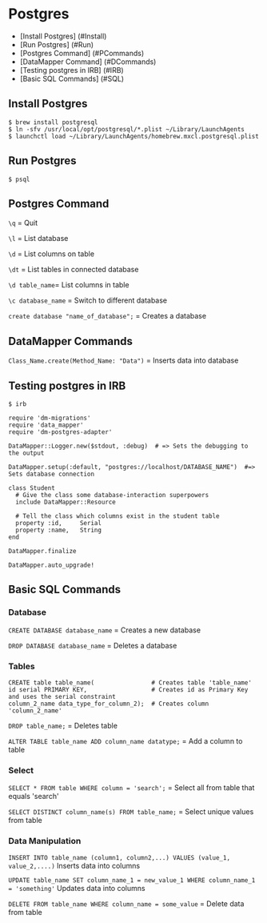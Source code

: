 # Postgres

* [Install Postgres] (#Install)
* [Run Postgres] (#Run)
* [Postgres Command] (#PCommands)
* [DataMapper Command] (#DCommands)
* [Testing postgres in IRB] (#IRB)
* [Basic SQL Commands] (#SQL)

## <a name="Install">Install Postgres</a>
```shell
$ brew install postgresql
$ ln -sfv /usr/local/opt/postgresql/*.plist ~/Library/LaunchAgents
$ launchctl load ~/Library/LaunchAgents/homebrew.mxcl.postgresql.plist
```

## <a name="Run">Run Postgres</a>
```shell
$ psql
```

## <a name="PCommands">Postgres Command</a>
`\q` = Quit

`\l` = List database

`\d` = List columns on table

`\dt` = List tables in connected database

`\d table_name`= List columns in table

`\c database_name` = Switch to different database

`create database "name_of_database";` = Creates a database

## <a name="DCommands">DataMapper Commands</a>
`Class_Name.create(Method_Name: "Data")` = Inserts data into database

## <a name="IRB">Testing postgres in IRB</a>
```shell
$ irb
```

```shell
require 'dm-migrations'
require 'data_mapper'
require 'dm-postgres-adapter'

DataMapper::Logger.new($stdout, :debug)  # => Sets the debugging to the output

DataMapper.setup(:default, "postgres://localhost/DATABASE_NAME")  #=> Sets database connection

class Student
  # Give the class some database-interaction superpowers
  include DataMapper::Resource

  # Tell the class which columns exist in the student table
  property :id,     Serial
  property :name,   String
end

DataMapper.finalize

DataMapper.auto_upgrade!
```

## <a name="SQL">Basic SQL Commands</a>
### Database
`CREATE DATABASE database_name` = Creates a new database

`DROP DATABASE database_name` = Deletes a database

### Tables
```
CREATE table table_name(                # Creates table 'table_name'
id serial PRIMARY KEY,                  # Creates id as Primary Key and uses the serial constraint
column_2_name data_type_for_column_2);  # Creates column 'column_2_name'
```

`DROP table_name;` = Deletes table

`ALTER TABLE table_name ADD column_name datatype;` = Add a column to table

### Select
`SELECT * FROM table WHERE column = 'search';` = Select all from table that equals 'search'

`SELECT DISTINCT column_name(s) FROM table_name;` = Select unique values from table

### Data Manipulation
`INSERT INTO table_name (column1, column2,...) VALUES (value_1, value_2,....)` Inserts data into columns

`UPDATE table_name SET column_name_1 = new_value_1 WHERE column_name_1 = 'something'` Updates data into columns

`DELETE FROM table_name WHERE column_name = some_value` = Delete data from table
